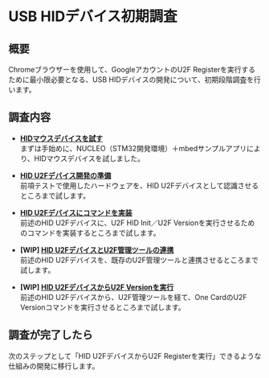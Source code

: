 # USB HIDデバイス初期調査

## 概要

Chromeブラウザーを使用して、GoogleアカウントのU2F Registerを実行するために最小限必要となる、USB HIDデバイスの開発について、初期段階調査を行います。

## 調査内容

- <b>[HIDマウスデバイスを試す](NUCLEO_HID_MOUSE.md)</b><br>
まずは手始めに、NUCLEO（STM32開発環境）＋mbedサンプルアプリにより、HIDマウスデバイスを試しました。

- <b>[HID U2Fデバイス開発の準備](NUCLEO_HID_U2F_PREPARE.md)</b><br>
前項テストで使用したハードウェアを、HID U2Fデバイスとして認識させるところまで試します。

- <b>[HID U2Fデバイスにコマンドを実装](NUCLEO_HID_U2F_COMMAND.md)</b><br>
前述のHID U2Fデバイスに、U2F HID Init／U2F Versionを実行させるためのコマンドを実装するところまで試します。

- <b>[WIP] [HID U2FデバイスとU2F管理ツールの連携](NUCLEO_HID_U2F_MNTTOOL.md)</b><br>
前述のHID U2Fデバイスを、既存のU2F管理ツールと連携させるところまで試します。

- <b>[WIP] [HID U2FデバイスからU2F Versionを実行](NUCLEO_HID_U2F_VERSION.md)</b><br>
前述のHID U2Fデバイスから、U2F管理ツールを経て、One CardのU2F Versionコマンドを実行させるところまで試します。

## 調査が完了したら

次のステップとして「HID U2FデバイスからU2F Registerを実行」できるような仕組みの開発に移行します。
